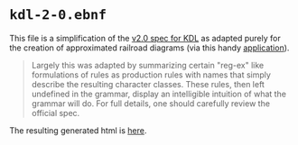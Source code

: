 # `kdl-2-0.ebnf`

This file is a simplification of the [v2.0 spec for KDL](https://github.com/kdl-org/kdl/blob/main/SPEC.md) as adapted purely for the creation of approximated railroad diagrams (via this handy [application](https://www.bottlecaps.de/rr/ui)).

> Largely this was adapted by summarizing certain "reg-ex" like formulations of rules as production rules with names that simply describe the resulting character classes. These rules, then left undefined in the grammar, display an intelligible intuition of what the grammar will do. For full details, one should carefully review the official spec.

The resulting generated html is [here](kdl-2-0-railroad-diagrams.html).
